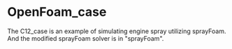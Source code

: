# OpenFoam_case
The C12_case is an example of simulating engine spray utilizing sprayFoam. And the modified sprayFoam solver is in "sprayFoam".
